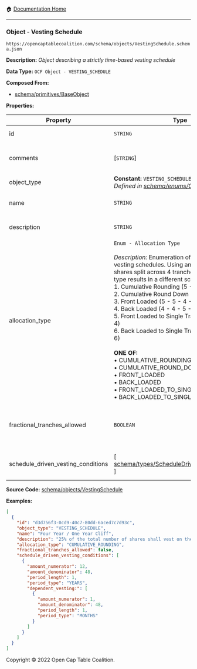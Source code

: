 :house: [Documentation Home](/README.md)

---

### Object - Vesting Schedule

`https://opencaptablecoalition.com/schema/objects/VestingSchedule.schema.json`

**Description:** _Object describing a strictly time-based vesting schedule_

**Data Type:** `OCF Object - VESTING_SCHEDULE`

**Composed From:**

- [schema/primitives/BaseObject](/docs/schema/primitives/BaseObject.md)

**Properties:**

| Property                           | Type                                                                                                                                                                                                                                                                                                                                                                                                                                                                                                                                                                                                                                                                                                                                                      | Description                                                                                           | Required   |
| ---------------------------------- | --------------------------------------------------------------------------------------------------------------------------------------------------------------------------------------------------------------------------------------------------------------------------------------------------------------------------------------------------------------------------------------------------------------------------------------------------------------------------------------------------------------------------------------------------------------------------------------------------------------------------------------------------------------------------------------------------------------------------------------------------------- | ----------------------------------------------------------------------------------------------------- | ---------- |
| id                                 | `STRING`                                                                                                                                                                                                                                                                                                                                                                                                                                                                                                                                                                                                                                                                                                                                                  | Identifier for the object                                                                             | `REQUIRED` |
| comments                           | [`STRING`]                                                                                                                                                                                                                                                                                                                                                                                                                                                                                                                                                                                                                                                                                                                                                | Unstructured text comments related to and stored for the object                                       | -          |
| object_type                        | **Constant:** `VESTING_SCHEDULE`</br>_Defined in [schema/enums/ObjectType](/docs/schema/enums/ObjectType.md)_                                                                                                                                                                                                                                                                                                                                                                                                                                                                                                                                                                                                                                             | Object type field                                                                                     | `REQUIRED` |
| name                               | `STRING`                                                                                                                                                                                                                                                                                                                                                                                                                                                                                                                                                                                                                                                                                                                                                  | Concise name for the vesting schedule                                                                 | `REQUIRED` |
| description                        | `STRING`                                                                                                                                                                                                                                                                                                                                                                                                                                                                                                                                                                                                                                                                                                                                                  | Detailed description of the vesting schedule                                                          | `REQUIRED` |
| allocation_type                    | `Enum - Allocation Type`</br></br>_Description:_ Enumeration of allocation types for vesting schedules. Using an example of 18 shares split across 4 tranches, each allocation type results in a different schedule as follows: </br>  1.  Cumulative Rounding (5 - 4 - 5 - 4)</br>  2.  Cumulative Round Down (4 - 5 - 4 - 5)</br>  3.  Front Loaded (5 - 5 - 4 - 4)</br>  4.  Back Loaded (4 - 4 - 5 - 5)</br>  5.  Front Loaded to Single Tranche (6 - 4 - 4 - 4)</br>  6.  Back Loaded to Single Tranche (4 - 4 - 4 - 6)</br></br>**ONE OF:** </br>&bull; CUMULATIVE_ROUNDING </br>&bull; CUMULATIVE_ROUND_DOWN </br>&bull; FRONT_LOADED </br>&bull; BACK_LOADED </br>&bull; FRONT_LOADED_TO_SINGLE_TRANCHE </br>&bull; BACK_LOADED_TO_SINGLE_TRANCHE | Allocation/rounding type for the vesting schedule                                                     | `REQUIRED` |
| fractional_tranches_allowed        | `BOOLEAN`                                                                                                                                                                                                                                                                                                                                                                                                                                                                                                                                                                                                                                                                                                                                                 | Whether or not fractional tranches are allowed. Note: if this is true, the allocation type is ignored | `REQUIRED` |
| schedule_driven_vesting_conditions | [ [schema/types/ScheduleDrivenVestingCondition](/docs/schema/types/ScheduleDrivenVestingCondition.md) ]                                                                                                                                                                                                                                                                                                                                                                                                                                                                                                                                                                                                                                                   | Schedule rows defining the vesting schedule tranches                                                  | `REQUIRED` |

**Source Code:** [schema/objects/VestingSchedule](/schema/objects/VestingSchedule.schema.json)

**Examples:**

```json
[
  {
    "id": "d3d756f3-0cd9-40c7-80dd-6aced7c7d93c",
    "object_type": "VESTING_SCHEDULE",
    "name": "Four Year / One Year Cliff",
    "description": "25% of the total number of shares shall vest on the one-year anniversary of this Agreement, and an additional 1/48th of the total number of Shares shall then vest on the corresponding day of each month thereafter, until all of the Shares have been released on the fourth anniversary of this Agreement.",
    "allocation_type": "CUMULATIVE_ROUNDING",
    "fractional_tranches_allowed": false,
    "schedule_driven_vesting_conditions": [
      {
        "amount_numerator": 12,
        "amount_denominator": 48,
        "period_length": 1,
        "period_type": "YEARS",
        "dependent_vesting:": [
          {
            "amount_numerator": 1,
            "amount_denominator": 48,
            "period_length": 1,
            "period_type": "MONTHS"
          }
        ]
      }
    ]
  }
]
```

Copyright © 2022 Open Cap Table Coalition.
